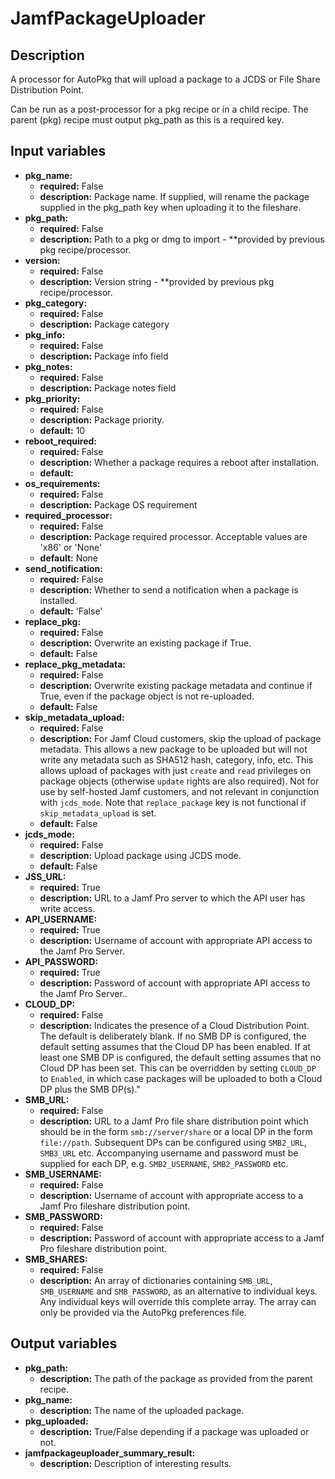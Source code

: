 # JamfPackageUploader

## Description

A processor for AutoPkg that will upload a package to a JCDS or File Share Distribution Point.

Can be run as a post-processor for a pkg recipe or in a child recipe. The parent (pkg) recipe must output pkg_path as this is a required key.

## Input variables

- **pkg_name:**
  - **required:** False
  - **description:** Package name. If supplied, will rename the package supplied in the pkg_path key when uploading it to the fileshare.
- **pkg_path:**
  - **required:** False
  - **description:** Path to a pkg or dmg to import - \*\*provided by previous pkg recipe/processor.
- **version:**
  - **required:** False
  - **description:** Version string - \*\*provided by previous pkg recipe/processor.
- **pkg_category:**
  - **required:** False
  - **description:** Package category
- **pkg_info:**
  - **required:** False
  - **description:** Package info field
- **pkg_notes:**
  - **required:** False
  - **description:** Package notes field
- **pkg_priority:**
  - **required:** False
  - **description:** Package priority.
  - **default:** 10
- **reboot_required:**
  - **required:** False
  - **description:** Whether a package requires a reboot after installation.
  - **default:**
- **os_requirements:**
  - **required:** False
  - **description:** Package OS requirement
- **required_processor:**
  - **required:** False
  - **description:** Package required processor. Acceptable values are 'x86' or 'None'
  - **default:** None
- **send_notification:**
  - **required:** False
  - **description:** Whether to send a notification when a package is installed.
  - **default:** 'False'
- **replace_pkg:**
  - **required:** False
  - **description:** Overwrite an existing package if True.
  - **default:** False
- **replace_pkg_metadata:**
  - **required:** False
  - **description:** Overwrite existing package metadata and continue if True, even if the package object is not re-uploaded.
  - **default:** False
- **skip_metadata_upload:**
  - **required:** False
  - **description:** For Jamf Cloud customers, skip the upload of package metadata. This allows a new package to be uploaded but will not write any metadata such as SHA512 hash, category, info, etc. This allows upload of packages with just `create` and `read` privileges on package objects (otherwise `update` rights are also required). Not for use by self-hosted Jamf customers, and not relevant in conjunction with `jcds_mode`. Note that `replace_package` key is not functional if `skip_metadata_upload` is set.
  - **default:** False
- **jcds_mode:**
  - **required:** False
  - **description:** Upload package using JCDS mode.
  - **default:** False
- **JSS_URL:**
  - **required:** True
  - **description:** URL to a Jamf Pro server to which the API user has write access.
- **API_USERNAME:**
  - **required:** True
  - **description:** Username of account with appropriate API access to the Jamf Pro Server.
- **API_PASSWORD:**
  - **required:** True
  - **description:** Password of account with appropriate API access to the Jamf Pro Server..
- **CLOUD_DP:**
  - **required:** False
  - **description:** Indicates the presence of a Cloud Distribution Point. The default is deliberately blank. If no SMB DP is configured, the default setting assumes that the Cloud DP has been enabled. If at least one SMB DP is configured, the default setting assumes that no Cloud DP has been set. This can be overridden by setting `CLOUD_DP` to `Enabled`, in which case packages will be uploaded to both a Cloud DP plus the SMB DP(s)."
- **SMB_URL:**
  - **required:** False
  - **description:** URL to a Jamf Pro file share distribution point which should be in the form `smb://server/share` or a local DP in the form `file://path`. Subsequent DPs can be configured using `SMB2_URL`, `SMB3_URL` etc. Accompanying username and password must be supplied for each DP, e.g. `SMB2_USERNAME`, `SMB2_PASSWORD` etc.
- **SMB_USERNAME:**
  - **required:** False
  - **description:** Username of account with appropriate access to a Jamf Pro fileshare distribution point.
- **SMB_PASSWORD:**
  - **required:** False
  - **description:** Password of account with appropriate access to a Jamf Pro fileshare distribution point.
- **SMB_SHARES:**
  - **required:** False
  - **description:** An array of dictionaries containing `SMB_URL`, `SMB_USERNAME` and `SMB_PASSWORD`, as an alternative to individual keys. Any individual keys will override this complete array. The array can only be provided via the AutoPkg preferences file.

## Output variables

- **pkg_path:**
  - **description:** The path of the package as provided from the parent recipe.
- **pkg_name:**
  - **description:** The name of the uploaded package.
- **pkg_uploaded:**
  - **description:** True/False depending if a package was uploaded or not.
- **jamfpackageuploader_summary_result:**
  - **description:** Description of interesting results.

